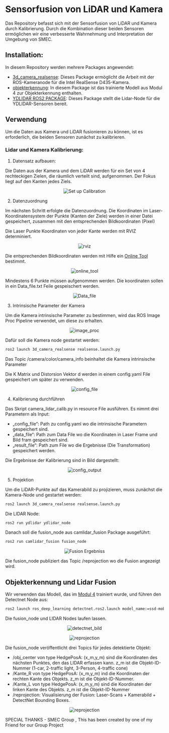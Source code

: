 
# Sensorfusion von LiDAR und Kamera

Das Repository befasst sich mit der Sensorfusion von LiDAR und Kamera durch Kalibrierung. Durch die Kombination dieser beiden Sensoren ermöglichen wir eine verbesserte Wahrnehmung und Interpretation der Umgebung von SMEC.

## Installation:
In diesem Repository werden mehrere Packages angewendet:
- [3d_camera_realsense][CAM]: Dieses Package ermöglicht die Arbeit mit der ROS-Kameranode für die Intel RealSense D435-Kamera.
- [objekterkennung][OBJ]: In diesem Package ist das trainierte Modell aus Modul 4 zur Objekterkennung enthalten.
- [YDLIDAR ROS2 PACKAGE][LIDAR]: Dieses Package stellt die Lidar-Node für die YDLIDAR-Sensoren bereit.

[CAM]: <https://git.hs-coburg.de/Autonomous_Driving/3d_camera_realsense>
[OBJ]: <https://git.hs-coburg.de/SMEC/objekterkennung>
[LIDAR]: <https://github.com/yangfuyuan/ydlidar_ros2>

## Verwendung
Um die Daten aus Kamera und LiDAR fusionieren zu können, ist es erforderlich, die beiden Sensoren zunächst zu kalibrieren.

### Lidar und Kamera Kalibrierung:
1. Datensatz aufbauen:

Die Daten aus der Kamera und dem LiDAR werden für ein Set von 4 rechteckigen Zielen, die
räumlich verteilt sind, aufgenommen. Der Fokus liegt auf den Kanten jedes Ziels.

<p align="center">
   <img src="pictures/set_calib.png?raw=true)" alt="Set up Calibration" />
</p>

2. Datenzuordnung

Im nächsten Schritt erfolgte die Datenzuordnung. Die Koordinaten im Laser-
Koordinatensystem der Punkte (Kanten der Ziele) werden in einer Datei gespeichert,
zusammen mit den entsprechenden Bildkoordinaten (Pixel)

Die Laser Punkte Koordinaten von jeder Kante werden mit RVIZ determiniert.

<p align="center">
   <img src="pictures/rviz_daten_erfassen.png?raw=true)" alt="rviz"/>
</p>

Die entsprechenden Bildkoordinaten werden mit Hilfe ein [Online Tool][TOOL] bestimmt.

[TOOL]: <https://pixspy.com/>

<p align="center">
   <img src="pictures/online_tool.png?raw=true)" alt="online_tool"/>
</p>

Mindestens 6 Punkte müssen aufgenommen werden.
Die koordinaten sollen in ein Data_file.txt Feile gespeischert werden.

<p align="center">
   <img src="pictures/Data_file.png?raw=true)" alt="Data_file" />
</p>

3. Intrinsische Parameter der Kamera

Um die Kamera intrinsische Parameter zu bestimmen, wird das ROS Image Proc Pipeline verwendet, um diese zu erhalten.

<p align="center">
   <img src="pictures/image_proc.png?raw=true)" alt="image_proc" />
</p>

Dafür soll die Kamera node gestartet werden:

```sh
ros2 launch 3d_camera_realsense realsense.launch.py
```

Das Topic /camera/color/camera_info beinhaltet die Kamera intrinsische Parameter

Die K Matrix und Distorsion Vektor d werden in einem config.yaml File gespeichert um später zu verwenden.

<p align="center">
   <img src="pictures/config_file.png?raw=true)" alt="config_file" />
</p>


4. Kalibrierung durchführen

Das Skript camera_lidar_calib.py in resource File  ausführen. Es nimmt drei Parametern als Input:
- „config_file“: Path zu config.yaml wo die intrinsische Parametern gespeichert sind.
- „data_file“: Path zum Data File wo die Koordinaten in Laser Frame und Bild fram
gespeichert sind.
- „result_file“: Path zum File wo die Ergebnisse (Die Transformation) gespeichert
werden.

Die Ergebnisse der Kalibrierung sind in Bild dargestellt:

<p align="center">
   <img src="pictures/config_output.png?raw=true)" alt="config_output"/>
</p>


5. Projektion

Um die LiDAR-Punkte auf das Kamerabild zu projizieren, muss zunächst die Kamera-Node und gestartet werden:

```sh
ros2 launch 3d_camera_realsense realsense.launch.py
```
Die LIDAR Node:
```sh
ros2 run ydlidar ydlidar_node
```
Danach soll die fusion_node aus camlidar_fusion Package ausgeführt:
```sh
ros2 run camlidar_fusion fusion_node
```
<p align="center">
   <img src="pictures/fusion.png?raw=true)" alt="Fusion Ergebniss" />
</p>

Die fusion_node publiziert das Topic /reprojection wo die Fusion angezeigt wird.

## Objekterkennung und Lidar Fusion

Wir verwenden das Modell, das im [Modul 4][MD] trainiert wurde, und führen den Detectnet Node aus:

[MD]: <https://git.hs-coburg.de/SMEC/objekterkennung>
```sh
ros2 launch ros_deep_learning detectnet.ros2.launch model_name:=ssd-mobilenet model_path:=/home/af/sd/smec/objekterkennung/model/3_durchgang/onnx/ssd-mobilenet.onnx input_blob:=input_0 output_cvg:=scores output_bbox:=boxes class_labels_path:=/home/af/sd/smec/objekterkennung/model/3_durchgang/labels.txt threshold:=0.5
```
Die fusion_node und LIDAR Nodes laufen lassen.

<p align="center">
   <img src="pictures/detect_net.png?raw=true)" alt="detectnet_bild" />
</p>

<p align="center">
   <img src="pictures/fusion_2.png?raw=true)" alt="reprojection" />
</p>

Die fusion_node veröffentlicht drei Topics für jedes detektierte Objekt:
- /obj_center von type HedgePosA: (x_m,y_m) sind die Koordinaten des nächsten Punktes, den das LIDAR erfassen kann. z_m ist die Objekt-ID-Nummer  (1-car, 2-traffic light, 3-Person, 4-traffic cone)
- /Kante_R von type HedgePosA: (x_m,y_m) ind die Koordinaten der rechten Kante des Objekts. z_m ist die Objekt-ID-Nummer.
- /Kante_L von type HedgePosA: (x_m,y_m) sind die Koordinaten der linken Kante des Objekts. z_m ist die Objekt-ID-Nummer
- /reprojection: Visualisierung der Fusion: Laser-Scans + Kamerabild + DetectNet Bounding Boxes.

<p align="center">
   <img src="pictures/output_fusion_node_termilal.png?raw=true)" alt="reprojection" />
</p>

SPECIAL THANKS - SMEC Group , This has been created by one of my Friend for our Group Project
